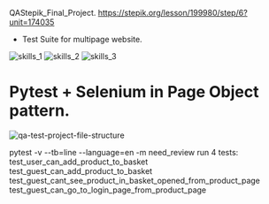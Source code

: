 QAStepik_Final_Project.  https://stepik.org/lesson/199980/step/6?unit=174035
* Test Suite for multipage website.
 
![skills_1](https://user-images.githubusercontent.com/83756447/150677710-48598c21-7c03-47e0-992d-1898e0ed610b.jpg)
![skills_2](https://user-images.githubusercontent.com/83756447/150677712-cb63946e-fe52-4a6e-92f7-b50afa51af12.jpg)
![skills_3](https://user-images.githubusercontent.com/83756447/150677714-ad8bdcde-17cc-45b1-af23-b9c440669e26.jpg)

# Pytest + Selenium in Page Object pattern.
![qa-test-project-file-structure](https://user-images.githubusercontent.com/83756447/150374298-b96e756e-3823-4831-87fe-aed83264c3ef.jpg)


pytest -v --tb=line --language=en -m need_review
run 4 tests:
test_user_can_add_product_to_basket
test_guest_can_add_product_to_basket
test_guest_cant_see_product_in_basket_opened_from_product_page
test_guest_can_go_to_login_page_from_product_page
